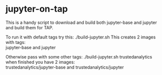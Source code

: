 # jupyter-on-tap
This is a handy script to download and build both jupyter-base and jupyter and build them for TAP.

To run it with default tags try this:
./build-jupyter.sh
This creates 2 images with tags:
<br>jupyter-base and jupyter</br>

Otherwise pass with some other tags:
./build-jupyter.sh trustedanalytics
when finished you have 2 images:
<br>trustedanalytics/jupyter-base and trustedanalytics/jupyter</br>



